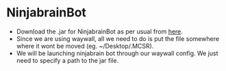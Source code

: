 # NinjabrainBot

- Download the .jar for NinjabrainBot as per usual from [here](https://github.com/Ninjabrain1/Ninjabrain-Bot/releases/latest).
- Since we are using waywall, all we need to do is put the file somewhere where it wont be moved (eg. ~/Desktop/.MCSR).
- We will be launching ninjabrain bot through our waywall config. We just need to specify a path to the jar file.
